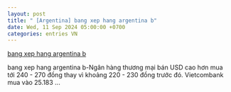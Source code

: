 ```yaml
---
layout: post
title: " [Argentina] bang xep hang argentina b"
date: Wed, 11 Sep 2024 05:00:00 +0700
categories: entries VN
---
```

[bang xep hang argentina b](https://nhidong.org.vn/Fru/2024-09-11-Go99%20Game%20B%C3%A0i%20Club.php)

bang xep hang argentina b-Ngân hàng thương mại bán USD cao hơn mua tới 240 - 270 đồng thay vì khoảng 220 - 230 đồng trước đó. Vietcombank mua vào 25.183 ...

